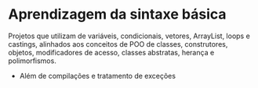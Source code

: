 # Aprendizagem da sintaxe básica
Projetos que utilizam de variáveis, condicionais, vetores, ArrayList, loops e castings, alinhados aos conceitos de POO de classes, construtores, objetos, modificadores de acesso, classes abstratas, herança e polimorfismos.

* Além de compilações e tratamento de exceções
